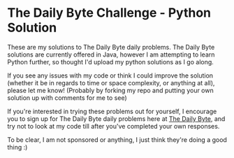 <h1>The Daily Byte Challenge - Python Solution</h1>

<p>These are my solutions to The Daily Byte daily problems. The Daily Byte solutions are currently offered in Java, however I am attempting to learn Python further, so thought I'd upload my python solutions as I go along.</p>

<p>If you see any issues with my code or think I could improve the solution (whether it be in regards to time or space complexity, or anything at all), please let me know! (Probably by forking my repo and putting your own solution up with comments for me to see)</p>

<p>If you're interested in trying these problems out for yourself, I encourage you to sign up for The Daily Byte daily problems here at <a href="https://thedailybyte.dev" target="_blank" rel="nofollow noreferrer noopener">The Daily Byte</a>, and try not to look at my code till after you've completed your own responses.</p>

<p>To be clear, I am not sponsored or anything, I just think they're doing a good thing :)</p>
